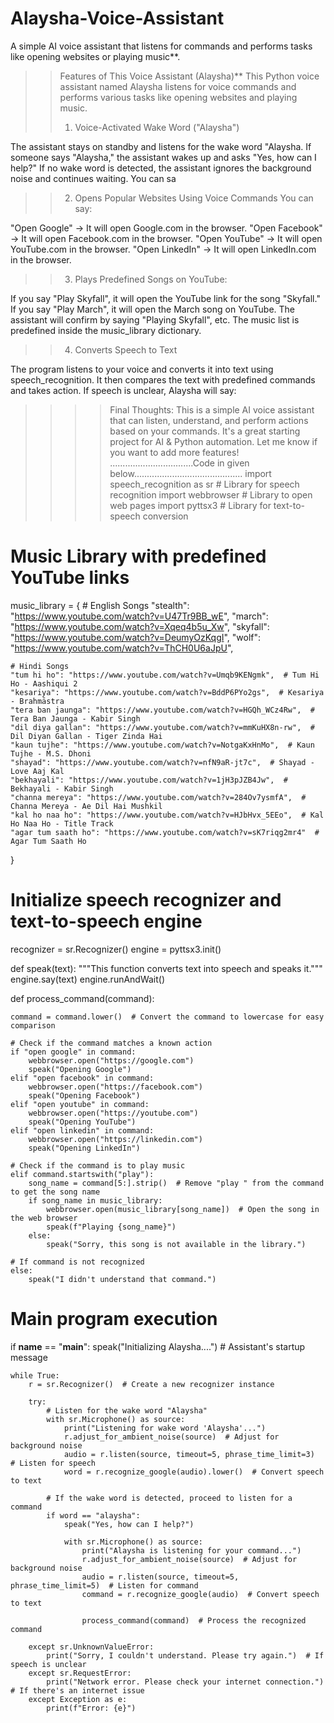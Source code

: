 # Alaysha-Voice-Assistant
A simple AI voice assistant that listens for commands and performs tasks like opening websites or playing music**.
>>Features of This Voice Assistant (Alaysha)**
This Python voice assistant named Alaysha listens for voice commands and performs various tasks like opening websites and playing music.
>>1. Voice-Activated Wake Word ("Alaysha")

The assistant stays on standby and listens for the wake word "Alaysha.
If someone says "Alaysha," the assistant wakes up and asks "Yes, how can I help?"
If no wake word is detected, the assistant ignores the background noise and continues waiting.
You can sa
>>2. Opens Popular Websites Using Voice Commands
You can say:

"Open Google" → It will open Google.com in the browser.
"Open Facebook" → It will open Facebook.com in the browser.
"Open YouTube" → It will open YouTube.com in the browser.
"Open LinkedIn" → It will open LinkedIn.com in the browser. 

>>3. Plays Predefined Songs on YouTube:

If you say "Play Skyfall", it will open the YouTube link for the song "Skyfall."
If you say "Play March", it will open the March song on YouTube.
The assistant will confirm by saying "Playing Skyfall", etc.
The music list is predefined inside the music_library dictionary.

>>4. Converts Speech to Text

The program listens to your voice and converts it into text using speech_recognition.
It then compares the text with predefined commands and takes action.
If speech is unclear, Alaysha will say:

>>>>Final Thoughts:
This is a simple AI voice assistant that can listen, understand, and perform actions based on your commands. It's a great starting project for AI & Python automation. Let me know if you want to add more features!
.................................Code in given below...........................................
import speech_recognition as sr  # Library for speech recognition
import webbrowser  # Library to open web pages
import pyttsx3  # Library for text-to-speech conversion

# Music Library with predefined YouTube links
music_library = {
     # English Songs
    "stealth": "https://www.youtube.com/watch?v=U47Tr9BB_wE",
    "march": "https://www.youtube.com/watch?v=Xqeq4b5u_Xw",
    "skyfall": "https://www.youtube.com/watch?v=DeumyOzKqgI",
    "wolf": "https://www.youtube.com/watch?v=ThCH0U6aJpU",
    
    # Hindi Songs
    "tum hi ho": "https://www.youtube.com/watch?v=Umqb9KENgmk",  # Tum Hi Ho - Aashiqui 2
    "kesariya": "https://www.youtube.com/watch?v=BddP6PYo2gs",  # Kesariya - Brahmāstra
    "tera ban jaunga": "https://www.youtube.com/watch?v=HGQh_WCz4Rw",  # Tera Ban Jaunga - Kabir Singh
    "dil diya gallan": "https://www.youtube.com/watch?v=mmKuHX8n-rw",  # Dil Diyan Gallan - Tiger Zinda Hai
    "kaun tujhe": "https://www.youtube.com/watch?v=NotgaKxHnMo",  # Kaun Tujhe - M.S. Dhoni
    "shayad": "https://www.youtube.com/watch?v=nfN9aR-jt7c",  # Shayad - Love Aaj Kal
    "bekhayali": "https://www.youtube.com/watch?v=1jH3pJZB4Jw",  # Bekhayali - Kabir Singh
    "channa mereya": "https://www.youtube.com/watch?v=284Ov7ysmfA",  # Channa Mereya - Ae Dil Hai Mushkil
    "kal ho naa ho": "https://www.youtube.com/watch?v=HJbHvx_5EEo",  # Kal Ho Naa Ho - Title Track
    "agar tum saath ho": "https://www.youtube.com/watch?v=sK7riqg2mr4"  # Agar Tum Saath Ho
}

# Initialize speech recognizer and text-to-speech engine
recognizer = sr.Recognizer()
engine = pyttsx3.init()

def speak(text):
    """This function converts text into speech and speaks it."""
    engine.say(text)
    engine.runAndWait()

def process_command(command):
     
    command = command.lower()  # Convert the command to lowercase for easy comparison
    
    # Check if the command matches a known action
    if "open google" in command:
        webbrowser.open("https://google.com")
        speak("Opening Google")
    elif "open facebook" in command:
        webbrowser.open("https://facebook.com")
        speak("Opening Facebook")
    elif "open youtube" in command:
        webbrowser.open("https://youtube.com")
        speak("Opening YouTube")
    elif "open linkedin" in command:
        webbrowser.open("https://linkedin.com")
        speak("Opening LinkedIn")
    
    # Check if the command is to play music
    elif command.startswith("play"):
        song_name = command[5:].strip()  # Remove "play " from the command to get the song name
        if song_name in music_library:
            webbrowser.open(music_library[song_name])  # Open the song in the web browser
            speak(f"Playing {song_name}")
        else:
            speak("Sorry, this song is not available in the library.")
    
    # If command is not recognized
    else:
        speak("I didn't understand that command.")

# Main program execution
if __name__ == "__main__":
    speak("Initializing Alaysha....")  # Assistant's startup message
    
    while True:
        r = sr.Recognizer()  # Create a new recognizer instance
        
        try:
            # Listen for the wake word "Alaysha"
            with sr.Microphone() as source:
                print("Listening for wake word 'Alaysha'...")
                r.adjust_for_ambient_noise(source)  # Adjust for background noise
                audio = r.listen(source, timeout=5, phrase_time_limit=3)  # Listen for speech
                word = r.recognize_google(audio).lower()  # Convert speech to text
            
            # If the wake word is detected, proceed to listen for a command
            if word == "alaysha":
                speak("Yes, how can I help?")
                
                with sr.Microphone() as source:
                    print("Alaysha is listening for your command...")
                    r.adjust_for_ambient_noise(source)  # Adjust for background noise
                    audio = r.listen(source, timeout=5, phrase_time_limit=5)  # Listen for command
                    command = r.recognize_google(audio)  # Convert speech to text

                    process_command(command)  # Process the recognized command
        
        except sr.UnknownValueError:
            print("Sorry, I couldn't understand. Please try again.")  # If speech is unclear
        except sr.RequestError:
            print("Network error. Please check your internet connection.")  # If there's an internet issue
        except Exception as e:
            print(f"Error: {e}")  
